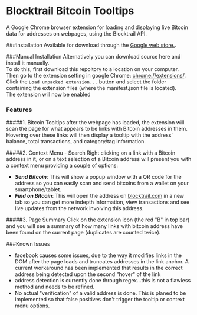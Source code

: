 # Blocktrail Bitcoin Tooltips
A Google Chrome browser extension for loading and displaying live Bitcoin data for addresses on webpages, using the Blocktrail API.

###Installation
Available for download through the [Google web store.](https://chrome.google.com/webstore/detail/blocktrail-bitcoin-toolti/pffcjigdacpeaaoimonoienbhbkgcbmd).

###Manual Installation
Alternatively you can download source here and install it manually.  
To do this, first download this repoitory to a location on your computer. Then go to the extension setting in google Chrome: [chrome://extensions/](chrome://extensions/). Click the `Load unpacked extension...` button and select the folder containing the extension files (where the manifest.json file is located).  
The extension will now be enabled

### Features
#####1. Bitcoin Tooltips
after the webpage has loaded, the extension will scan the page for what appears to be links with Bitcoin addresses in them. Hovering over these links will then display a tooltip with the address' balance, total transactions, and category/tag information.

#####2. Context Menu - Search
Right clicking on a link with a Bitcoin address in it, or on a text selection of a Bitcoin address will present you with a context menu providing a couple of options:
  - ***Send Bitcoin***: This will show a popup window with a QR code for the address so you can easily scan and send bitcoins from a wallet on your smartphone/tablet.
  - ***Find on Bitcoin***: This will open the address on [blocktrail.com](https://www.blocktrail.com) in a new tab so you can get more indepth information, view transactions and see live updates from the network involving this address.

#####3. Page Summary
Click on the extension icon (the red "B" in top bar) and you will see a summary of how many links with bitcoin address have been found on the current page (duplicates are counted twice).  

###Known Issues
  - facebook causes some issues, due to the way it modifies links in the DOM after the page loads and truncates addresses in the link anchor. A current workaround has been implemented that results in the correct address being detected upon the second "hover" of the link
  - address detection is currently done through regex...this is not a flawless method and needs to be refined. 
  - No actual "verification" of a valid address is done. This is planed to be implemented so that false positives don't trigger the tooltip or context menu options.
